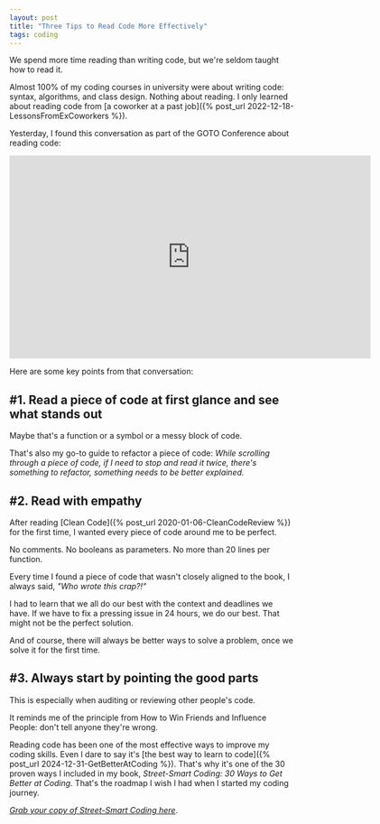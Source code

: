 ```yaml
---
layout: post
title: "Three Tips to Read Code More Effectively"
tags: coding
---
```


We spend more time reading than writing code, but we're seldom taught how to read it.

Almost 100% of my coding courses in university were about writing code: syntax, algorithms, and class design. Nothing about reading. I only learned about reading code from [a coworker at a past job]({% post_url 2022-12-18-LessonsFromExCoworkers %}).

Yesterday, I found this conversation as part of the GOTO Conference about reading code:

<div class="video-container">
<iframe src="https://www.youtube-nocookie.com/embed/_R_Vc17mxNE?rel=0&fs=0" width="640" height="360" frameborder="0"></iframe>
</div>

Here are some key points from that conversation:

## #1. Read a piece of code at first glance and see what stands out

Maybe that's a function or a symbol or a messy block of code.

That's also my go-to guide to refactor a piece of code: _While scrolling through a piece of code, if I need to stop and read it twice, there's something to refactor, something needs to be better explained._

## #2. Read with empathy

After reading [Clean Code]({% post_url 2020-01-06-CleanCodeReview %}) for the first time, I wanted every piece of code around me to be perfect.

No comments. No booleans as parameters. No more than 20 lines per function.

Every time I found a piece of code that wasn't closely aligned to the book, I always said, _"Who wrote this crap?!"_

I had to learn that we all do our best with the context and deadlines we have. If we have to fix a pressing issue in 24 hours, we do our best. That might not be the perfect solution.

And of course, there will always be better ways to solve a problem, once we solve it for the first time.

## #3. Always start by pointing the good parts

This is especially when auditing or reviewing other people's code.

It reminds me of the principle from How to Win Friends and Influence People: don't tell anyone they're wrong.

Reading code has been one of the most effective ways to improve my coding skills. Even I dare to say it's [the best way to learn to code]({% post_url 2024-12-31-GetBetterAtCoding %}). That's why it's one of the 30 proven ways I included in my book, _Street-Smart Coding: 30 Ways to Get Better at Coding._ That's the roadmap I wish I had when I started my coding journey.

_[Grab your copy of Street-Smart Coding here](https://medium.com/r/?url=https%3A%2F%2Fimcsarag.gumroad.com%2Fl%2Fstreetsmartcoding)_.
